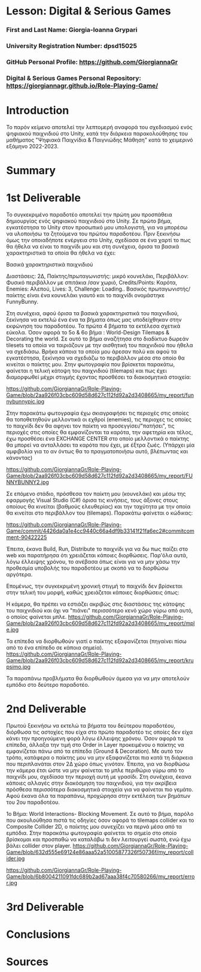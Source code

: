 # Lesson: Digital & Serious Games

### First and Last Name: Giorgia-Ioanna Grypari
### University Registration Number: dpsd15025
### GitHub Personal Profile: https://github.com/GiorgiannaGr
### Digital & Serious Games Personal Repository: https://giorgiannagr.github.io/Role-Playing-Game/

# Introduction
Το παρόν κείμενο αποτελεί την λεπτομερή αναφορά του σχεδιασμού ενός ψηφιακού παιχνιδιού στο Unity, κατά την διάρκεια παρακολούθησης του μαθήματος "Ψηφιακά Παιχνίδια & Παιγνιώδης Μάθηση" κατά το χειμερινό εξάμηνο 2022-2023.
# Summary


# 1st Deliverable
Το συγκεκριμένο παραδοτέο αποτελεί την πρώτη μου προσπάθεια δημιουργίας ενός ψηφιακού παιχνιδιού στο Unity. 
Σε πρώτο βήμα, εγκατέστησα το Unity στον προσωπικό μου υπολογιστή, για να μπορέσω να υλοποιήσω τα ζητούμενα του πρώτου παραδοτέου.
Πριν ξεκινήσω όμως την οποιαδήποτε ενέργεια στο Unity, σχεδίασα σε ένα χαρτί το πως θα ήθελα να είναι το παιχνίδι μου 
και στη συνέχεια, όρισα τα βασικά χαρακτηριστικά τα οποία θα ήθελα να έχει:

Βασικά χαρακτηριστικά παιχνιδιού

Διαστάσεις: 2Δ,
Παίκτης/πρωταγωνιστής: μικρό κουνελάκι,
Περιβάλλον: Φυσικό περιβάλλον με σπιτάκια /σαν χωριό,
Credits/Points: Καρότα,
Enemies: Αλεπού, 
Lives: 3,
Challenge: Loading..
Βασικός πρωταγωνιστής/παίκτης είναι ένα κουνελάκι γιαυτό και το παιχνίδι ονομάστηκε FunnyBunny.

Στη συνέχεια, αφού όρισα τα βασικά χαρακτηριστικά του παιχνιδιού, ξεκίνησα να εκτελώ ένα ένα τα βήματα όπως μας υποδείχθηκαν στην εκφώνηση του παραδοτέου. 
Τα πρώτα 4 βήματα τα εκτέλεσα σχετικά εύκολα.
Όσον αφορά το 5ο & 6ο βήμα : World-Design Tilemaps & Decorating the world.
Σε αυτό το βήμα αναζήτησα στο διαδίκτυο δωρεάν tilesets τα οποία να ταιριάζουν με την αισθητική του παιχνιδιού που ήθελα να σχεδιάσω. Βρήκα κάποια τα οποία μου άρεσαν πολύ και αφού τα εγκατέστησα, ξεκίνησα να σχεδιάζω το περιβάλλον μέσα στο οποίο θα κινείται ο παίκτης μου. Στην φωτογραφία που βρίσκεται παρακάτω, φαίνεται η τελική κάτοψη του παιχνιδιού (tilemaps) και πως έχει διαμορφωθεί μέχρι στιγμής έχοντας προσθέσει τα διακοσμητικά στοιχεία:

https://github.com/GiorgiannaGr/Role-Playing-Game/blob/2aa926f03cbc609d58d627c112fd92a2d3408665/my_report/funnybunnypic.jpg 

Στην παρακάτω φωτογραφία έχω σκιαγραφήσει τις περιοχές στις οποίες θα τοποθετηθούν μελλοντικά οι εχθροί (enemies), τις περιοχες τις οποίες το παιχνίδι δεν θα αφηνει τον παίκτη να προσεγγίσει/"πατήσει", τις περιοχές στις οποίες θα εμφανίζονται τα καρότα, την αφετηρία και τέλος, έχω προσθέσει ένα EXCHANGE CENTER στο οποίο μελλοντικά ο παίκτης θα μπορεί να ανταλλάσει τα καρότα που έχει, με έξτρα ζωές. (Υπάρχει μία αμφιβολία για το αν όντως θα το πραγματοποιήσω αυτό, βλέπωντας και κάνοντας)

https://github.com/GiorgiannaGr/Role-Playing-Game/blob/2aa926f03cbc609d58d627c112fd92a2d3408665/my_report/FUNNYBUNNY2.jpg

Σε επόμενο στάδιο, πρόσθεσα τον παίκτη μου (κουνελάκι) και μέσω της εφαρμογής Visual Studio (C#) όρισα τις κινήσεις, τους άξονες στους οποίους θα κινείται (βαθμούς ελευθερίας) και την ταχύτητα με την οποία θα κινείται στο περιβάλλον του (tilemaps). Παρακάτω φαίνεται ο κώδικας: 

https://github.com/GiorgiannaGr/Role-Playing-Game/commit/4426da0a1e4cc9440c66a4df9b33141f21fa6ec2#commitcomment-90422225

Έπειτα, έκανα Build, Run, Distribute το παιχνίδι για να δω πως παίζει στο web και παρατήρησα ότι χρειάζεται κάποιες διορθώσεις. Παρ'όλα αυτά, λόγω έλλειψης χρόνου, το ανέβασα όπως είναι για να μην χάσω την προθεσμία υποβολής του παραδοτέου με σκοπό να το διορθώσω αργότερα.

Επομένως, την συγκεκριμένη χρονική στιγμή το παιχνίδι δεν βρίσκεται στην τελική του μορφή, καθώς χρειάζεται κάποιες διορθώσεις όπως:

Η κάμερα, θα πρέπει να εστιάζει ακριβώς στις διαστάσεις της κάτοψης του παιχνιδιού και όχι να "πιάνει" περισσότερο κενό χώρο γύρω από αυτό, ο οποίος φαίνεται μπλε.
https://github.com/GiorgiannaGr/Role-Playing-Game/blob/2aa926f03cbc609d58d627c112fd92a2d3408665/my_report/mple.jpg

Τα επίπεδα να διορθωθούν γιατί ο παίκτης εξαφανίζεται (πηγαίνει πίσω από το ένα επίπεδο σε κάποια σημεία).
https://github.com/GiorgiannaGr/Role-Playing-Game/blob/2aa926f03cbc609d58d627c112fd92a2d3408665/my_report/krupsimo.jpg

Τα παραπάνω προβλήματα θα διορθωθούν άμεσα για να μην αποτελούν εμπόδιο στο δεύτερο παραδοτέο.

# 2nd Deliverable
Πρωτού ξεκινήσω να εκτελώ τα βήματα του δεύτερου παραδοτέου, διόρθωσα τις αστοχίες που είχα στο πρώτο παραδοτέο τις οποίες δεν είχα κάνει την προηγούμενη φορά λόγω έλλειψης χρόνου.
Όσον αφορά τα επίπεδα, άλλαξα την τιμή στο Order in Layer προκειμένου ο παίκτης να εμφανίζεται πάνω από τα επίπεδα (Ground & Decoration). Με αυτό τον τρόπο, κατάφερα ο παίκτης μου να μην εξαφανίζεται πια κατά τη διάρκεια που περιπλανάται στον 2Δ χώρο όπως γινόταν. Έπειτα, για να διορθώσω την κάμερα έτσι ώστε να μην φαίνεται το μπλε περιθώριο γύρω από το παιχνίδι μου, σχεδίασα την περιοχή αυτή με γρασίδι. Στη συνέχεια, έκανα κάποιες αλλαγές στην διακόσμηση του παιχνιδιού, για την ακρίβεια πρόσθεσα περισσότερα διακοσμητικά στοιχεία για να φαίνεται πιο γεμάτο. Αφού έκανα όλα τα παραπάνω, προχώρησα στην εκτέλεση των βημάτων του 2ου παραδοτέου.

1ο Βήμα: World Interactions- Blocking Movement. Σε αυτό το βήμα, παρόλο που ακουλούθησα πιστά τις οδηγίες όσον αφορά το tilemaps collider και το Composite Collider 2D, ο παίκτης μου συνεχίζει να περνά μέσα από τα εμπόδια. Στην παρακάτω φωτογραφία φαίνεται το σημείο στο οποίο βρίσκομαι και προσπαθώ να καταλάβω τι δεν λειτουργεί σωστά, ενώ έχω βάλει collider στον  player.
https://github.com/GiorgiannaGr/Role-Playing-Game/blob/632d555e69124e86aaa52a51005877326f50736f/my_report/collider.jpg 

https://github.com/GiorgiannaGr/Role-Playing-Game/blob/6b8004211091fdc689b2ad67aaa38f4c70580266/my_report/error.jpg

# 3rd Deliverable 


# Conclusions


# Sources
